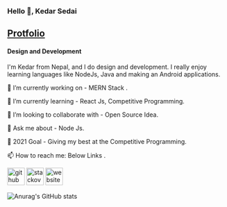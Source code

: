 ### Hello 👋, Kedar Sedai 

## [Protfolio](https://github.com/kedarSedai/Protfolio)

#### Design and Development

I'm Kedar from Nepal, and I do design and development. I really enjoy learning languages like NodeJs, Java and making an Android applications.  

🔭 I’m currently working on - MERN Stack .

🌱 I’m currently learning - React Js, Competitive Programming.

👯 I’m looking to collaborate with - Open Source Idea.

💬 Ask me about - Node Js.

🥅 2021 Goal - Giving my best at the Competitive Programming.

📫 How to reach me: Below Links .

[<img src='https://cdn.jsdelivr.net/npm/simple-icons@3.0.1/icons/github.svg' alt='github' height='40'>](https://github.com/kedarSedai)  [<img src='https://cdn.jsdelivr.net/npm/simple-icons@3.0.1/icons/stackoverflow.svg' alt='stackoverflow' height='40'>](https://stackoverflow.com/users/10429137/kedar-sedai)  [<img src='https://cdn.jsdelivr.net/npm/simple-icons@3.0.1/icons/icloud.svg' alt='website' height='40'>](https://kedarsedai.github.io/blog/) 


![Anurag's GitHub stats](https://github-readme-stats.vercel.app/api?username=kedarSedai&show_icons=true&theme=radical)








